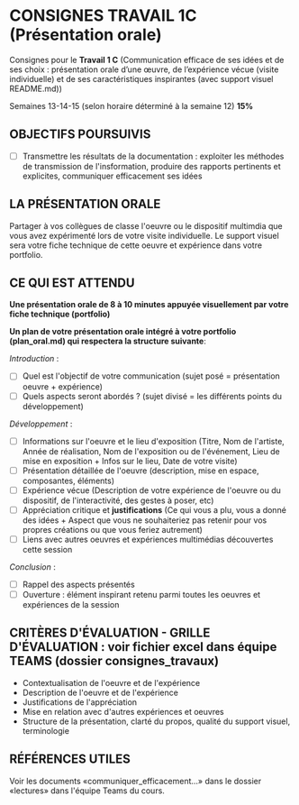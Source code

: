 # CONSIGNES TRAVAIL 1C (Présentation orale)
Consignes pour le **Travail 1 C** (Communication efficace de ses idées et de ses choix : présentation orale d’une œuvre, de l’expérience vécue (visite individuelle) et de ses caractéristiques inspirantes (avec support visuel README.md))

Semaines 13-14-15 (selon horaire déterminé à la semaine 12)	**15%**

## OBJECTIFS POURSUIVIS

- [ ] Transmettre les résultats de la documentation : exploiter les méthodes de transmission de l'insformation, produire des rapports pertinents et explicites, communiquer efficacement ses idées

## LA PRÉSENTATION ORALE
Partager à vos collègues de classe l'oeuvre ou le dispositif multimdia que vous avez expérimenté lors de votre visite individuelle. Le support visuel sera votre fiche technique de cette oeuvre et expérience dans votre portfolio.

## CE QUI EST ATTENDU
**Une présentation orale de 8 à 10 minutes appuyée visuellement par votre fiche technique (portfolio)**

**Un plan de votre présentation orale intégré à votre portfolio (plan_oral.md) qui respectera la structure suivante**:

*Introduction* :
- [ ] Quel est l'objectif de votre communication (sujet posé = présentation oeuvre + expérience)
- [ ] Quels aspects seront abordés ? (sujet divisé = les différents points du développement)

*Développement* :
- [ ] Informations sur l'oeuvre et le lieu d'exposition (Titre, Nom de l'artiste, Année de réalisation, Nom de l'exposition ou de l'événement, Lieu de mise en exposition + Infos sur le lieu, Date de votre visite)
- [ ] Présentation détaillée de l'oeuvre (description, mise en espace, composantes, éléments)
- [ ] Expérience vécue (Description de votre expérience de l'oeuvre ou du dispositif, de l'interactivité, des gestes à poser, etc)
- [ ] Appréciation critique et **justifications** (Ce qui vous a plu, vous a donné des idées + Aspect que vous ne souhaiteriez pas retenir pour vos propres créations ou que vous feriez autrement)
- [ ] Liens avec autres oeuvres et expériences multimédias découvertes cette session

*Conclusion* :
- [ ] Rappel des aspects présentés
- [ ] Ouverture : élément inspirant retenu parmi toutes les oeuvres et expériences de la session

## CRITÈRES D'ÉVALUATION - GRILLE D'ÉVALUATION : voir fichier excel dans équipe TEAMS (dossier consignes_travaux)
- Contextualisation de l'oeuvre et de l'expérience
- Description de l'oeuvre et de l'expérience
- Justifications de l'appréciation
- Mise en relation avec d'autres expériences et oeuvres 
- Structure de la présentation, clarté du propos, qualité du support visuel, terminologie 

## RÉFÉRENCES UTILES
Voir les documents «communiquer_efficacement...» dans le dossier «lectures» dans l'équipe Teams du cours. 
